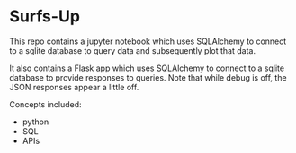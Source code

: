# Surfs-Up
This repo contains a jupyter notebook which uses SQLAlchemy to connect to a sqlite database to query data and subsequently plot that data. 

It also contains a Flask app which uses SQLAlchemy to connect to a sqlite database to provide responses to queries. Note that while debug is off, the JSON responses appear a little off. 

Concepts included:
* python
* SQL
* APIs
